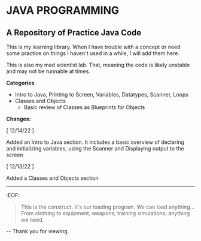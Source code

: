 # JAVA PROGRAMMING
## A Repository of Practice Java Code

This is my learning library. When I have trouble with a concept or need some practice on things I haven't used in a while, I will add them here.

This is also my mad scientist lab. That, meaning the code is likely unstable and may not be runnable at times.

**Categories**

- Intro to Java, Printing to Screen, Variables, Datatypes, Scanner, Loops
- Classes and Objects
	+ Basic review of Classes as Blueprints for Objects

**Changes:**

[ 12/14/22 ]

Added an Intro to Java section. It includes a basic overview of declaring and initializing variables, using the Scanner and Displaying output to the screen

[ 12/13/22 ] 

Added a Classes and Objects section

---
:EOF:	
>This is the construct. It's our loading program. We can load anything...
	From clothing to equipment, weapons, training simulations; anything we need.
	

-- Thank you for viewing.